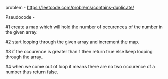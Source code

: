problem - https://leetcode.com/problems/contains-duplicate/

Pseudocode - 

#1 create a map which will hold the number of occurences of the number in the given array.

#2 start looping through the given array and increment the map.

#3 if the occurence is greater than 1 then return true else keep looping through the array.

#4 when we come out of loop it means there are no two occurence of a number thus return false.
